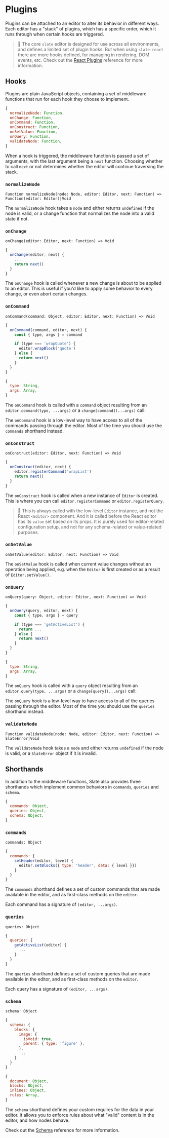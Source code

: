 # Plugins

Plugins can be attached to an editor to alter its behavior in different ways. Each editor has a "stack" of plugins, which has a specific order, which it runs through when certain hooks are triggered.

> 🤖 The core `slate` editor is designed for use across all environments, and defines a limited set of plugin hooks. But when using `slate-react` there are more hooks defined, for managing in rendering, DOM events, etc. Check out the [React Plugins](../slate-react/plugins.md) reference for more information.

## Hooks

Plugins are plain JavaScript objects, containing a set of middleware functions that run for each hook they choose to implement.

```js
{
  normalizeNode: Function,
  onChange: Function,
  onCommand: Function,
  onConstruct: Function,
  onSetValue: Function,
  onQuery: Function,
  validateNode: Function,
}
```

When a hook is triggered, the middleware function is passed a set of arguments, with the last argument being a `next` function. Choosing whether to call `next` or not determines whether the editor will continue traversing the stack.

### `normalizeNode`

`Function normalizeNode(node: Node, editor: Editor, next: Function) => Function(editor: Editor)|Void`

The `normalizeNode` hook takes a `node` and either returns `undefined` if the node is valid, or a change function that normalizes the node into a valid state if not.

### `onChange`

`onChange(editor: Editor, next: Function) => Void`

```js
{
  onChange(editor, next) {
    ...
    return next()
  }
}
```

The `onChange` hook is called whenever a new change is about to be applied to an editor. This is useful if you'd like to apply some behavior to every change, or even abort certain changes.

### `onCommand`

`onCommand(command: Object, editor: Editor, next: Function) => Void`

```js
{
  onCommand(command, editor, next) {
    const { type, args } = command

    if (type === 'wrapQuote') {
      editor.wrapBlock('quote')
    } else {
      return next()
    }
  }
}
```

```js
{
  type: String,
  args: Array,
}
```

The `onCommand` hook is called with a `command` object resulting from an `editor.command(type, ...args)` or a `change[command](...args)` call:

The `onCommand` hook is a low-level way to have access to all of the commands passing through the editor. Most of the time you should use the `commands` shorthand instead.

### `onConstruct`

`onConstruct(editor: Editor, next: Function) => Void`

```js
{
  onConstruct(editor, next) {
    editor.registerCommand('wrapList')
    return next()
  }
}
```

The `onConstruct` hook is called when a new instance of `Editor` is created. This is where you can call `editor.registerCommand` or `editor.registerQuery`.

> 🤖 This is always called with the low-level `Editor` instance, and not the React `<Editor>` component. And it is called before the React editor has its `value` set based on its props. It is purely used for editor-related configuration setup, and not for any schema-related or value-related purposes.

### `onSetValue`

`onSetValue(editor: Editor, next: Function) => Void`

The `onSetValue` hook is called when current value changes without an operation being applied, e.g. when the `Editor` is first created or as a result of `Editor.setValue()`.

### `onQuery`

`onQuery(query: Object, editor: Editor, next: Function) => Void`

```js
{
  onQuery(query, editor, next) {
    const { type, args } = query

    if (type === 'getActiveList') {
      return ...
    } else {
      return next()
    }
  }
}
```

```js
{
  type: String,
  args: Array,
}
```

The `onQuery` hook is called with a `query` object resulting from an `editor.query(type, ...args)` or a `change[query](...args)` call:

The `onQuery` hook is a low-level way to have access to all of the queries passing through the editor. Most of the time you should use the `queries` shorthand instead.

### `validateNode`

`Function validateNode(node: Node, editor: Editor, next: Function) => SlateError|Void`

The `validateNode` hook takes a `node` and either returns `undefined` if the node is valid, or a `SlateError` object if it is invalid.

## Shorthands

In addition to the middleware functions, Slate also provides three shorthands which implement common behaviors in `commands`, `queries` and `schema`.

```js
{
  commands: Object,
  queries: Object,
  schema: Object,
}
```

### `commands`

`commands: Object`

```js
{
  commands: {
    setHeader(editor, level) {
      editor.setBlocks({ type: 'header', data: { level }})
    }
  }
}
```

The `commands` shorthand defines a set of custom commands that are made available in the editor, and as first-class methods on the `editor`.

Each command has a signature of `(editor, ...args)`.

### `queries`

`queries: Object`

```js
{
  queries: {
    getActiveList(editor) {
      ...
    }
  }
}
```

The `queries` shorthand defines a set of custom queries that are made available in the editor, and as first-class methods on the `editor`.

Each query has a signature of `(editor, ...args)`.

### `schema`

`schema: Object`

```js
{
  schema: {
    blocks: {
      image: {
        isVoid: true,
        parent: { type: 'figure' },
      },
      ...
    }
  }
}
```

```js
{
  document: Object,
  blocks: Object,
  inlines: Object,
  rules: Array,
}
```

The `schema` shorthand defines your custom requires for the data in your editor. It allows you to enforce rules about what "valid" content is in the editor, and how nodes behave.

Check out the [Schema](./schema.md) reference for more information.
